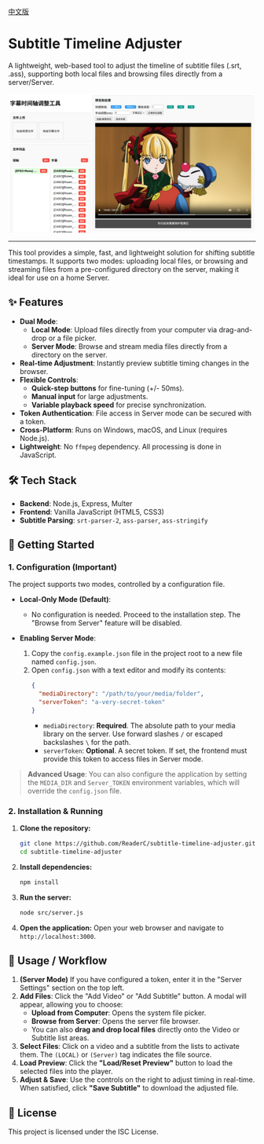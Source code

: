 [中文版](./README.md)

# Subtitle Timeline Adjuster

A lightweight, web-based tool to adjust the timeline of subtitle files (.srt, .ass), supporting both local files and browsing files directly from a server/Server.

![Application Screenshot](./assets/应用截图.png)

---

This tool provides a simple, fast, and lightweight solution for shifting subtitle timestamps. It supports two modes: uploading local files, or browsing and streaming files from a pre-configured directory on the server, making it ideal for use on a home Server.

## ✨ Features

- **Dual Mode**: 
  - **Local Mode**: Upload files directly from your computer via drag-and-drop or a file picker.
  - **Server Mode**: Browse and stream media files directly from a directory on the server.
- **Real-time Adjustment**: Instantly preview subtitle timing changes in the browser.
- **Flexible Controls**:
  - **Quick-step buttons** for fine-tuning (+/- 50ms).
  - **Manual input** for large adjustments.
  - **Variable playback speed** for precise synchronization.
- **Token Authentication**: File access in Server mode can be secured with a token.
- **Cross-Platform**: Runs on Windows, macOS, and Linux (requires Node.js).
- **Lightweight**: No `ffmpeg` dependency. All processing is done in JavaScript.

## 🛠️ Tech Stack

- **Backend**: Node.js, Express, Multer
- **Frontend**: Vanilla JavaScript (HTML5, CSS3)
- **Subtitle Parsing**: `srt-parser-2`, `ass-parser`, `ass-stringify`

## 🚀 Getting Started

### 1. Configuration (Important)

The project supports two modes, controlled by a configuration file.

- **Local-Only Mode (Default)**: 
  - No configuration is needed. Proceed to the installation step. The "Browse from Server" feature will be disabled.

- **Enabling Server Mode**:
  1.  Copy the `config.example.json` file in the project root to a new file named `config.json`.
  2.  Open `config.json` with a text editor and modify its contents:
      ```json
      {
        "mediaDirectory": "/path/to/your/media/folder",
        "serverToken": "a-very-secret-token"
      }
      ```
      - `mediaDirectory`: **Required**. The absolute path to your media library on the server. Use forward slashes `/` or escaped backslashes `\` for the path.
      - `serverToken`: **Optional**. A secret token. If set, the frontend must provide this token to access files in Server mode.

> **Advanced Usage**: You can also configure the application by setting the `MEDIA_DIR` and `Server_TOKEN` environment variables, which will override the `config.json` file.

### 2. Installation & Running

1.  **Clone the repository:**
    ```bash
    git clone https://github.com/ReaderC/subtitle-timeline-adjuster.git
    cd subtitle-timeline-adjuster
    ```

2.  **Install dependencies:**
    ```bash
    npm install
    ```

3.  **Run the server:**
    ```bash
    node src/server.js
    ```

4.  **Open the application:**
    Open your web browser and navigate to `http://localhost:3000`.

## 📝 Usage / Workflow

1.  **(Server Mode)** If you have configured a token, enter it in the "Server Settings" section on the top left.
2.  **Add Files**: Click the "Add Video" or "Add Subtitle" button. A modal will appear, allowing you to choose:
    - **Upload from Computer**: Opens the system file picker.
    - **Browse from Server**: Opens the server file browser.
    - You can also **drag and drop local files** directly onto the Video or Subtitle list areas.
3.  **Select Files**: Click on a video and a subtitle from the lists to activate them. The `(LOCAL)` or `(Server)` tag indicates the file source.
4.  **Load Preview**: Click the **"Load/Reset Preview"** button to load the selected files into the player.
5.  **Adjust & Save**: Use the controls on the right to adjust timing in real-time. When satisfied, click **"Save Subtitle"** to download the adjusted file.

## 📄 License

This project is licensed under the ISC License.